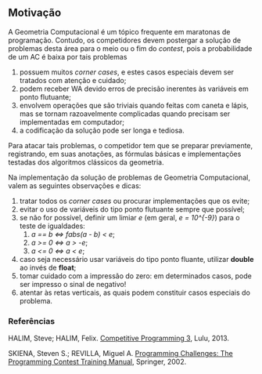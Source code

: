 Motivação
---------

A Geometria Computacional é um tópico frequente em maratonas de programação. 
Contudo, os competidores devem postergar a solução de problemas desta área 
para o meio ou o fim do _contest_, pois a probabilidade de um AC é baixa por
tais problemas

1. possuem muitos _corner cases_, e estes casos especiais devem ser tratados
com atenção e cuidado;
1. podem receber WA devido erros de precisão inerentes às variáveis em ponto 
flutuante;
1. envolvem operações que são triviais quando feitas com caneta e lápis, mas se
tornam razoavelmente complicadas quando precisam ser implementadas em computador;
1. a codificação da solução pode ser longa e tediosa.

Para atacar tais problemas, o competidor tem que se preparar previamente, 
registrando, em suas anotações, as fórmulas básicas e implementações testadas
dos algoritmos clássicos da geometria.

Na implementação da solução de problemas de Geometria Computacional, valem as
seguintes observações e dicas:

1. tratar todos os _corner cases_ ou procurar implementações que os evite;
1. evitar o uso de variáveis do tipo ponto flutuante sempre que possível;
1. se não for possível, definir um limiar _e_ (em geral, _e = 10^{-9}_) para
o teste de igualdades:
    1. _a == b <=> fabs(a - b) < e_;
    1. _a >= 0 <=> a > -e_;
    1. _a <= 0 <=> a < e_;
1. caso seja necessário usar variáveis do tipo ponto fluante, utilizar
**double** ao invés de **float**;
1. tomar cuidado com a impressão do zero: em determinados casos, pode ser
impresso o sinal de negativo!
1. atentar às retas verticais, as quais podem constituir casos especiais do 
problema.

### Referências

HALIM, Steve; HALIM, Felix. [Competitive Programming 3](http://cpbook.net/), Lulu, 2013.

SKIENA, Steven S.; REVILLA, Miguel A. [Programming Challenges: The Programming Contest Training Manual](http://www.programming-challenges.com/), Springer, 2002.
